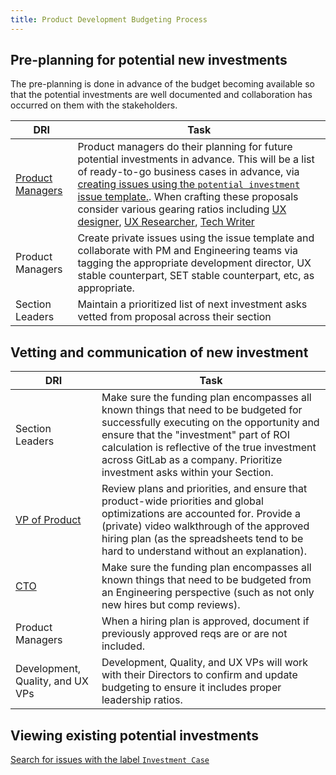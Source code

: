 ```yaml
---
title: Product Development Budgeting Process
---
```


## Pre-planning for potential new investments

The pre-planning is done in advance of the budget becoming available so that the potential investments are well documented and collaboration has occurred on them with the stakeholders.

| DRI | Task |
| --- | --- |
| [Product Managers](/job-families/product/product-manager/) | Product managers do their planning for future potential investments in advance.  This will be a list of ready-to-go business cases in advance, via [creating issues using the `potential investment` issue template.](https://gitlab.com/gitlab-com/Product/-/issues/new?issuable_template=Investment-Case). When crafting these proposals consider various gearing ratios including [UX designer](/handbook/product/ux/performance-indicators/#product-designer-gearing-ratio), [UX Researcher](/handbook/product/ux/performance-indicators/#ux-researcher-gearing-ratio), [Tech Writer](/handbook/product/ux/performance-indicators/#technical-writer-gearing-ratio) |
| Product Managers | Create private issues using the issue template and collaborate with PM and Engineering teams via tagging the appropriate development director, UX stable counterpart, SET stable counterpart, etc, as appropriate. |
| Section Leaders | Maintain a prioritized list of next investment asks vetted from proposal across their section |

## Vetting and communication of new investment

| DRI | Task |
| --- | --- |
| Section Leaders | Make sure the funding plan encompasses all known things that need to be budgeted for successfully executing on the opportunity and ensure that the "investment" part of ROI calculation is reflective of the true investment across GitLab as a company. Prioritize investment asks within your Section. |
| [VP of Product](https://gitlab.com/david) | Review plans and priorities, and ensure that product-wide priorities and global optimizations are accounted for. Provide a (private) video walkthrough of the approved hiring plan (as the spreadsheets tend to be hard to understand without an explanation). |
| [CTO](https://gitlab.com/edjdev) | Make sure the funding plan encompasses all known things that need to be budgeted from an Engineering perspective (such as not only new hires but comp reviews). |
| Product Managers | When a hiring plan is approved, document if previously approved reqs are or are not included. |
| Development, Quality, and UX VPs |  Development, Quality, and UX VPs will work with their Directors to confirm and update budgeting to ensure it includes proper leadership ratios. |

## Viewing existing potential investments

[Search for issues with the label `Investment Case`](https://gitlab.com/gitlab-com/Product/-/issues?scope=all&state=opened&label_name[]=Investment%20Case)
